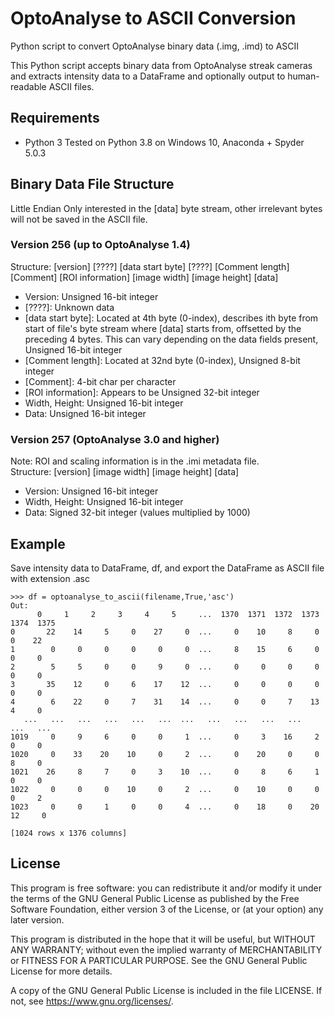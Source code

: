# OptoAnalyse to ASCII Conversion
Python script to convert OptoAnalyse binary data (.img, .imd) to ASCII

This Python script accepts binary data from OptoAnalyse streak cameras and extracts intensity data to a DataFrame and optionally output to human-readable ASCII files.

## Requirements
- Python 3
Tested on Python 3.8 on Windows 10, Anaconda + Spyder 5.0.3

## Binary Data File Structure
Little Endian
Only interested in the [data] byte stream, other irrelevant bytes will not be saved in the ASCII file.

### Version 256 (up to OptoAnalyse 1.4)
Structure: [version] [????] [data start byte] [????] [Comment length] [Comment] [ROI information] [image width] [image height] [data]
+ Version: Unsigned 16-bit integer
+ [????]: Unknown data
+ [data start byte]: Located at 4th byte (0-index), describes ith byte from start of file's byte stream where [data] starts from, offsetted by the preceding 4 bytes. This can vary depending on the data fields present, Unsigned 16-bit integer
+ [Comment length]: Located at 32nd byte (0-index), Unsigned 8-bit integer
+ [Comment]: 4-bit char per character
+ [ROI information]: Appears to be Unsigned 32-bit integer
+ Width, Height: Unsigned 16-bit integer
+ Data: Unsigned 16-bit integer

### Version 257 (OptoAnalyse 3.0 and higher)
Note: ROI and scaling information is in the .imi metadata file.  
Structure: [version] [image width] [image height] [data]
+ Version: Unsigned 16-bit integer
+ Width, Height: Unsigned 16-bit integer
+ Data: Signed 32-bit integer (values multiplied by 1000)

## Example
Save intensity data to DataFrame, df, and export the DataFrame as ASCII
file with extension .asc
```
>>> df = optoanalyse_to_ascii(filename,True,'asc')
Out:
      0     1     2     3     4     5     ...  1370  1371  1372  1373  1374  1375
0       22    14     5     0    27     0  ...     0    10     8     0     0    22
1        0     0     0     0     0     0  ...     8    15     6     0     0     0
2        5     5     0     0     9     0  ...     0     0     0     0     0     0
3       35    12     0     6    17    12  ...     0     0     0     0     0     0
4        6    22     0     7    31    14  ...     0     0     7    13     4     0
   ...   ...   ...   ...   ...   ...  ...   ...   ...   ...   ...   ...   ...
1019     0     9     6     0     0     1  ...     0     3    16     2     0     0
1020     0    33    20    10     0     2  ...     0    20     0     0     8     0
1021    26     8     7     0     3    10  ...     0     8     6     1     0     0
1022     0     0     0    10     0     2  ...     0    10     0     0     0     2
1023     0     0     1     0     0     4  ...     0    18     0    20    12     0

[1024 rows x 1376 columns]
```
## License
This program is free software: you can redistribute it and/or modify it under the terms of the GNU General Public License as published by the Free Software Foundation, either version 3 of the License, or (at your option) any later version.

This program is distributed in the hope that it will be useful, but WITHOUT ANY WARRANTY; without even the implied warranty of MERCHANTABILITY or FITNESS FOR A PARTICULAR PURPOSE. See the GNU General Public License for more details.

A copy of the GNU General Public License is included in the file LICENSE.  If not, see <https://www.gnu.org/licenses/>.
